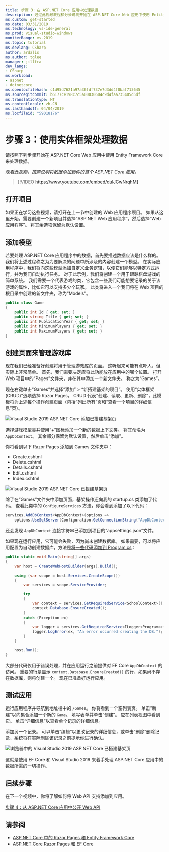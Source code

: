 ```yaml
---
title: 步骤 3：在 ASP.NET Core 应用中处理数据
description: 通过此视频教程和分步说明开始在 ASP.NET Core Web 应用中使用 Entity Framework Core 来处理数据。
ms.custom: get-started
ms.date: 03/31/2019
ms.technology: vs-ide-general
ms.prod: visual-studio-windows
monikerRange: vs-2019
ms.topic: tutorial
ms.devlang: CSharp
author: ardalis
ms.author: tglee
manager: jillfra
dev_langs:
- CSharp
ms.workload:
- aspnet
- dotnetcore
ms.openlocfilehash: c1d95d7621a97a36fdf737e7d3dd4f8baf713645
ms.sourcegitcommit: b6177ce198c7c5a00030604c9d4faa735405d5df
ms.translationtype: HT
ms.contentlocale: zh-CN
ms.lasthandoff: 04/04/2019
ms.locfileid: "59018176"
---
```

# <a name="step-3-work-with-data-using-entity-framework"></a>步骤 3：使用实体框架处理数据

请按照下列步骤开始在 ASP.NET Core Web 应用中使用 Entity Framework Core 来处理数据。

_观看此视频，按照说明将数据添加到你的首个 ASP.NET Core 应用。_

> [!VIDEO https://www.youtube.com/embed/dulJCwNrqhM]

## <a name="open-your-project"></a>打开项目

如果正在学习这些视频，请打开在上一节中创建的 Web 应用程序项目。 如果从这里开始，需要创建一个新项目并选择“ASP.NET Web 应用程序”，然后选择“Web 应用程序”。 将其余选项保留为默认设置。

## <a name="add-your-model"></a>添加模型

若要处理 ASP.NET Core 应用程序中的数据，首先要描述数据应该是什么样的。 我们将上述过程称之为为要解决的问题中所涉及的内容创建一个模型。 在实际应用程序中，我们将向这些模型添加自定义业务逻辑，以便它们能够以特定方式运行，并为我们自动执行任务。 对于此示例，我们将创建一个用于跟踪棋盘游戏的简单系统。 我们需要一个代表游戏的类，它包含一些我们可能想要记录的关于该游戏的属性，比如它可以支持多少个玩家。 此类将进入一个我们将在 Web 项目的根目录中创建的新文件夹，称为“Models”。

```csharp
public class Game
{
    public int Id { get; set; }
    public string Title { get; set; }
    public int PublicationYear { get; set; }
    public int MinimumPlayers { get; set; }
    public int MaximumPlayers { get; set; }
}
```

## <a name="create-the-pages-to-manage-your-game-library"></a>创建页面来管理游戏库

现在我们已经准备好创建将用于管理游戏库的页面。 这听起来可能有点吓人，但实际上非常简单。 首先，我们需要决定应将此功能放在应用中的哪个位置。 打开 Web 项目中的“Pages”文件夹，并在其中添加一个新文件夹。 称之为“Games”。

现在右键单击“Games”并选择“添加” > “新搭建基架的项目”。 使用“实体框架(CRUD)”选项选择 Razor Pages。 CRUD 代表“创建、读取、更新、删除”，此模板将为上述每个操作创建页面（包括“列出所有”页和“查看一个项目的详细信息”页）。

![Visual Studio 2019 ASP.NET Core 添加已搭建基架页](media/vs-2019/vs2019-add-scaffold.png)

选择游戏模型类并使用“+”图标添加一个新的数据上下文类。 将其命名为 `AppDbContext`。 其余部分保留为默认设置，然后单击“添加”。

你将看到以下 Razor Pages 添加到 Games 文件夹中：

- Create.cshtml
- Delete.cshtml
- Details.cshtml
- Edit.cshtml
- Index.cshtml

![Visual Studio 2019 ASP.NET Core 已搭建基架页](media/vs-2019/vs2019-scaffolded-pages.png)

除了在“Games”文件夹中添加页面，基架操作还向我的 startup.cs 类添加了代码。 查看此类中的 `ConfigureServices` 方法，你会看到添加了以下代码：

```csharp
services.AddDbContext<AppDbContext>(options =>
    options.UseSqlServer(Configuration.GetConnectionString("AppDbContext")));
```

还会发现 `AppDbContext` 连接字符串已添加到项目的“appsettings.json”文件。

如果现在运行应用，它可能会失败，因为尚未创建数据库。 如果需要，可以将应用配置为自动创建数据库，方法是[将一些代码添加到 Program.cs](/aspnet/core/data/ef-rp/intro?view=aspnetcore-2.1&tabs=visual-studio#update-main)：

```csharp
public static void Main(string[] args)
{
    var host = CreateWebHostBuilder(args).Build();

    using (var scope = host.Services.CreateScope())
    {
        var services = scope.ServiceProvider;

        try
        {
            var context = services.GetRequiredService<SchoolContext>();
            context.Database.EnsureCreated();
        }
        catch (Exception ex)
        {
            var logger = services.GetRequiredService<ILogger<Program>>();
            logger.LogError(ex, "An error occurred creating the DB.");
        }
    }

    host.Run();
}
```

大部分代码仅用于错误处理，并在应用运行之前提供对 EF Core `AppDbContext` 的访问。 重要的行是显示 `context.Database.EnsureCreated()` 的行，如果尚不存在数据库，则将创建一个。 现在已准备好运行应用。

## <a name="test-it-out"></a>测试应用

运行应用程序并导航到地址栏中的 `/Games`。 你将看到一个空列表页。 单击“新建”以向集合添加一个新的 `Game`。 填写表单并单击“创建”。 应在列表视图中看到它。 单击“详细信息”以查看单个记录的详细信息。

添加另一个记录。 可以单击“编辑”以更改记录的详细信息，或单击“删除”删除记录，系统将在实际删除该记录之前提示你进行确认。

![浏览器中的 Visual Studio 2019 ASP.NET Core 已搭建基架页](media/vs-2019/vs2019-game-list.png)

这就是使用 EF Core 和 Visual Studio 2019 来着手处理 ASP.NET Core 应用中的数据所需的一切操作。

## <a name="next-steps"></a>后续步骤

在下一个视频中，你将了解如何将 Web API 支持添加到应用。

[步骤 4：从 ASP.NET Core 应用中公开 Web API](tutorial-aspnet-core-ef-step-04.md)

## <a name="see-also"></a>请参阅

- [ASP.NET Core 中的 Razor Pages 和 Entity Framework Core](/aspnet/core/data/ef-rp/intro?view=aspnetcore-2.1&tabs=visual-studio)
- [ASP.NET Core Razor Pages 和 EF Core](/aspnet/core/data/?view=aspnetcore-2.1)
